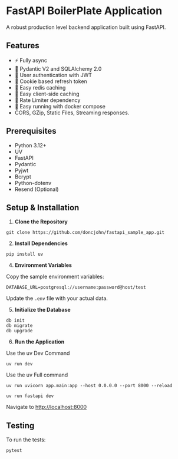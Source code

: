 # FastAPI BoilerPlate Application

A robust production level backend application built using FastAPI.

## Features

- ⚡️ Fully async
- 🚀 Pydantic V2 and SQLAlchemy 2.0
- 🔐 User authentication with JWT
- 🍪 Cookie based refresh token
- 🏬 Easy redis caching
- 👜 Easy client-side caching
- 🛑 Rate Limiter dependency
- 🚚 Easy running with docker compose
- CORS, GZip, Static Files, Streaming responses.

## Prerequisites

- Python 3.12+
- UV
- FastAPI
- Pydantic
- Pyjwt
- Bcrypt
- Python-dotenv
- Resend (Optional)

## Setup & Installation

1. **Clone the Repository**

```
git clone https://github.com/doncjohn/fastapi_sample_app.git
```

2. **Install Dependencies**
``` 
pip install uv
```

4. **Environment Variables**

Copy the sample environment variables:
```
DATABASE_URL=postgresql://username:password@host/test
```

Update the `.env` file with your actual data.

5. **Initialize the Database**

```
db init
db migrate
db upgrade
```

6. **Run the Application**

Use the uv Dev Command

```
uv run dev
```

Use the uv Full command 
```
uv run uvicorn app.main:app --host 0.0.0.0 --port 8000 --reload

uv run fastapi dev
```

Navigate to [http://localhost:8000](http://localhost:8000)

## Testing

To run the tests:

```
pytest
```